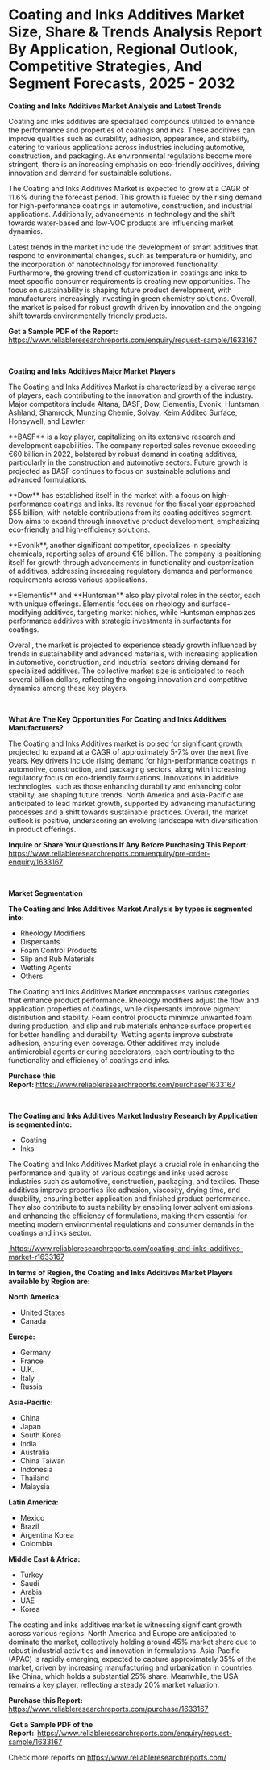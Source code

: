 <p><h1>Coating and Inks Additives Market Size, Share & Trends Analysis Report By Application, Regional Outlook, Competitive Strategies, And Segment Forecasts, 2025 - 2032</h1></p><p><strong>Coating and Inks Additives Market Analysis and Latest Trends</strong></p>
<p><p>Coating and inks additives are specialized compounds utilized to enhance the performance and properties of coatings and inks. These additives can improve qualities such as durability, adhesion, appearance, and stability, catering to various applications across industries including automotive, construction, and packaging. As environmental regulations become more stringent, there is an increasing emphasis on eco-friendly additives, driving innovation and demand for sustainable solutions.</p><p>The Coating and Inks Additives Market is expected to grow at a CAGR of 11.6% during the forecast period. This growth is fueled by the rising demand for high-performance coatings in automotive, construction, and industrial applications. Additionally, advancements in technology and the shift towards water-based and low-VOC products are influencing market dynamics. </p><p>Latest trends in the market include the development of smart additives that respond to environmental changes, such as temperature or humidity, and the incorporation of nanotechnology for improved functionality. Furthermore, the growing trend of customization in coatings and inks to meet specific consumer requirements is creating new opportunities. The focus on sustainability is shaping future product development, with manufacturers increasingly investing in green chemistry solutions. Overall, the market is poised for robust growth driven by innovation and the ongoing shift towards environmentally friendly products.</p></p>
<p><strong>Get a Sample PDF of the Report:&nbsp;</strong> <a href="https://www.reliableresearchreports.com/enquiry/request-sample/1633167?utm_campaign=3260&utm_medium=2&utm_source=Github&utm_content=ia&utm_term=29032025&utm_id=coating-and-inks-additives">https://www.reliableresearchreports.com/enquiry/request-sample/1633167</a></p>
<p>&nbsp;</p>
<p><strong>Coating and Inks Additives Major Market Players</strong></p>
<p><p>The Coating and Inks Additives Market is characterized by a diverse range of players, each contributing to the innovation and growth of the industry. Major competitors include Altana, BASF, Dow, Elementis, Evonik, Huntsman, Ashland, Shamrock, Munzing Chemie, Solvay, Keim Additec Surface, Honeywell, and Lawter.</p><p>**BASF** is a key player, capitalizing on its extensive research and development capabilities. The company reported sales revenue exceeding €60 billion in 2022, bolstered by robust demand in coating additives, particularly in the construction and automotive sectors. Future growth is projected as BASF continues to focus on sustainable solutions and advanced formulations.</p><p>**Dow** has established itself in the market with a focus on high-performance coatings and inks. Its revenue for the fiscal year approached $55 billion, with notable contributions from its coating additives segment. Dow aims to expand through innovative product development, emphasizing eco-friendly and high-efficiency solutions.</p><p>**Evonik**, another significant competitor, specializes in specialty chemicals, reporting sales of around €16 billion. The company is positioning itself for growth through advancements in functionality and customization of additives, addressing increasing regulatory demands and performance requirements across various applications.</p><p>**Elementis** and **Huntsman** also play pivotal roles in the sector, each with unique offerings. Elementis focuses on rheology and surface-modifying additives, targeting market niches, while Huntsman emphasizes performance additives with strategic investments in surfactants for coatings.</p><p>Overall, the market is projected to experience steady growth influenced by trends in sustainability and advanced materials, with increasing application in automotive, construction, and industrial sectors driving demand for specialized additives. The collective market size is anticipated to reach several billion dollars, reflecting the ongoing innovation and competitive dynamics among these key players.</p></p>
<p>&nbsp;</p>
<p><strong>What Are The Key Opportunities For Coating and Inks Additives Manufacturers?</strong></p>
<p><p>The Coating and Inks Additives market is poised for significant growth, projected to expand at a CAGR of approximately 5-7% over the next five years. Key drivers include rising demand for high-performance coatings in automotive, construction, and packaging sectors, along with increasing regulatory focus on eco-friendly formulations. Innovations in additive technologies, such as those enhancing durability and enhancing color stability, are shaping future trends. North America and Asia-Pacific are anticipated to lead market growth, supported by advancing manufacturing processes and a shift towards sustainable practices. Overall, the market outlook is positive, underscoring an evolving landscape with diversification in product offerings.</p></p>
<p><strong>Inquire or Share Your Questions If Any Before Purchasing This Report:</strong> <a href="https://www.reliableresearchreports.com/enquiry/pre-order-enquiry/1633167?utm_campaign=3260&utm_medium=2&utm_source=Github&utm_content=ia&utm_term=29032025&utm_id=coating-and-inks-additives">https://www.reliableresearchreports.com/enquiry/pre-order-enquiry/1633167</a></p>
<p>&nbsp;</p>
<p><strong>Market Segmentation</strong></p>
<p><strong>The Coating and Inks Additives Market Analysis by types is segmented into:</strong></p>
<p><ul><li>Rheology Modifiers</li><li>Dispersants</li><li>Foam Control Products</li><li>Slip and Rub Materials</li><li>Wetting Agents</li><li>Others</li></ul></p>
<p><p>The Coating and Inks Additives Market encompasses various categories that enhance product performance. Rheology modifiers adjust the flow and application properties of coatings, while dispersants improve pigment distribution and stability. Foam control products minimize unwanted foam during production, and slip and rub materials enhance surface properties for better handling and durability. Wetting agents improve substrate adhesion, ensuring even coverage. Other additives may include antimicrobial agents or curing accelerators, each contributing to the functionality and efficiency of coatings and inks.</p></p>
<p><strong>Purchase this Report:&nbsp;</strong><a href="https://www.reliableresearchreports.com/purchase/1633167?utm_campaign=3260&utm_medium=2&utm_source=Github&utm_content=ia&utm_term=29032025&utm_id=coating-and-inks-additives">https://www.reliableresearchreports.com/purchase/1633167</a></p>
<p>&nbsp;</p>
<p><strong>The Coating and Inks Additives Market Industry Research by Application is segmented into:</strong></p>
<p><ul><li>Coating</li><li>Inks</li></ul></p>
<p><p>The Coating and Inks Additives Market plays a crucial role in enhancing the performance and quality of various coatings and inks used across industries such as automotive, construction, packaging, and textiles. These additives improve properties like adhesion, viscosity, drying time, and durability, ensuring better application and finished product performance. They also contribute to sustainability by enabling lower solvent emissions and enhancing the efficiency of formulations, making them essential for meeting modern environmental regulations and consumer demands in the coatings and inks sector.</p></p>
<p><a href="https://www.reliableresearchreports.com/coating-and-inks-additives-market-r1633167?utm_campaign=3260&utm_medium=2&utm_source=Github&utm_content=ia&utm_term=29032025&utm_id=coating-and-inks-additives">&nbsp;https://www.reliableresearchreports.com/coating-and-inks-additives-market-r1633167</a></p>
<p><strong>In terms of Region, the Coating and Inks Additives Market Players available by Region are:</strong></p>
<p>
    <p> <strong> North America: </strong>
        <ul>
            <li>United States</li>
            <li>Canada</li>
        </ul>
        </p> 
    <p> <strong> Europe: </strong>
        <ul>
            <li>Germany</li>
            <li>France</li>
            <li>U.K.</li>
            <li>Italy</li>
            <li>Russia</li>
        </ul>
        </p> 
    <p> <strong> Asia-Pacific: </strong>
        <ul>
            <li>China</li>
            <li>Japan</li>
            <li>South Korea</li>
            <li>India</li>
            <li>Australia</li>
            <li>China Taiwan</li>
            <li>Indonesia</li>
            <li>Thailand</li>
            <li>Malaysia</li>
        </ul>
        </p> 
    <p> <strong> Latin America: </strong>
        <ul>
            <li>Mexico</li>
            <li>Brazil</li>
            <li>Argentina Korea</li>
            <li>Colombia</li>
        </ul>
        </p> 
    <p> <strong> Middle East & Africa: </strong>
        <ul>
            <li>Turkey</li>
            <li>Saudi</li>
            <li>Arabia</li>
            <li>UAE</li>
            <li>Korea</li>
        </ul>
    </p>
    </p>
<p><p>The coating and inks additives market is witnessing significant growth across various regions. North America and Europe are anticipated to dominate the market, collectively holding around 45% market share due to robust industrial activities and innovation in formulations. Asia-Pacific (APAC) is rapidly emerging, expected to capture approximately 35% of the market, driven by increasing manufacturing and urbanization in countries like China, which holds a substantial 25% share. Meanwhile, the USA remains a key player, reflecting a steady 20% market valuation.</p></p>
<p><strong>Purchase this Report: </strong><a href="https://www.reliableresearchreports.com/purchase/1633167?utm_campaign=3260&utm_medium=2&utm_source=Github&utm_content=ia&utm_term=29032025&utm_id=coating-and-inks-additives">https://www.reliableresearchreports.com/purchase/1633167</a></p>
<p>&nbsp;<strong>Get a Sample PDF of the Report:&nbsp;&nbsp;</strong><a href="https://www.reliableresearchreports.com/enquiry/request-sample/1633167?utm_campaign=3260&utm_medium=2&utm_source=Github&utm_content=ia&utm_term=29032025&utm_id=coating-and-inks-additives">https://www.reliableresearchreports.com/enquiry/request-sample/1633167</a></p>
<p><strong></strong></p>
<p>Check more reports on <a href="https://www.reliableresearchreports.com/?utm_campaign=3260&utm_medium=2&utm_source=Github&utm_content=ia&utm_term=29032025&utm_id=coating-and-inks-additives">https://www.reliableresearchreports.com/</a></p>
